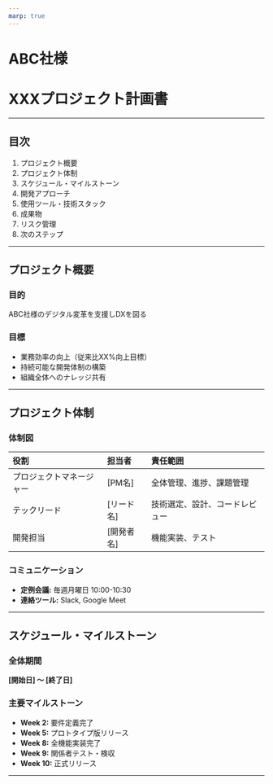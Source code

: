 ```yaml
---
marp: true
---
```


# ABC社様
# XXXプロジェクト計画書

---

## 目次

1.  プロジェクト概要
2.  プロジェクト体制
3.  スケジュール・マイルストーン
4.  開発アプローチ
5.  使用ツール・技術スタック
6.  成果物
7.  リスク管理
8.  次のステップ

---

## プロジェクト概要

### 目的
ABC社様のデジタル変革を支援しDXを図る

### 目標
- 業務効率の向上（従来比XX%向上目標）
- 持続可能な開発体制の構築
- 組織全体へのナレッジ共有

---

## プロジェクト体制

### 体制図
| 役割 | 担当者 | 責任範囲 |
| :--- | :--- | :--- |
| プロジェクトマネージャー | [PM名] | 全体管理、進捗、課題管理 |
| テックリード | [リード名] | 技術選定、設計、コードレビュー |
| 開発担当 | [開発者名] | 機能実装、テスト |

### コミュニケーション
- **定例会議:** 毎週月曜日 10:00-10:30
- **連絡ツール:** Slack, Google Meet

---

## スケジュール・マイルストーン

### 全体期間
**[開始日] 〜 [終了日]**

### 主要マイルストーン
- **Week 2:** 要件定義完了
- **Week 5:** プロトタイプ版リリース
- **Week 8:** 全機能実装完了
- **Week 9:** 関係者テスト・検収
- **Week 10:** 正式リリース

---